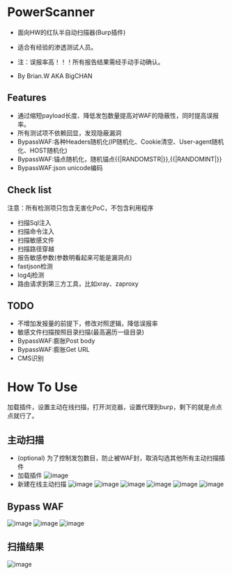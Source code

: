 # PowerScanner
* 面向HW的红队半自动扫描器(Burp插件)
* 适合有经验的渗透测试人员。

* 注：误报率高！！！所有报告结果需经手动手动确认。
* By Brian.W AKA BigCHAN

## Features
* 通过缩短payload长度、降低发包数量提高对WAF的隐蔽性，同时提高误报率。
* 所有测试项不依赖回显，发现隐蔽漏洞
* BypassWAF:各种Headers随机化(IP随机化、Cookie清空、User-agent随机化、HOST随机化)
* BypassWAF:锚点随机化，随机锚点{{|RANDOMSTR|}},{{|RANDOMINT|}}
* BypassWAF:json unicode编码

## Check list
注意：所有检测项只包含无害化PoC，不包含利用程序
* 扫描Sql注入
* 扫描命令注入
* 扫描敏感文件
* 扫描路径穿越
* 报告敏感参数(参数明看起来可能是漏洞点)
* fastjson检测
* log4j检测
* 路由请求到第三方工具，比如xray、zaproxy

## TODO
* 不增加发报量的前提下，修改对照逻辑，降低误报率
* 敏感文件扫描按照目录扫描(最高遍历一级目录)
* BypassWAF:膨胀Post body
* BypassWAF:膨胀Get URL
* CMS识别


# How To Use
加载插件，设置主动在线扫描，打开浏览器，设置代理到burp，剩下的就是点点点就行了。

## 主动扫描
* (optional) 为了控制发包数目，防止被WAF封，取消勾选其他所有主动扫描插件
* 加载插件
![image](https://raw.githubusercontent.com/usualwyy/PowerScanner/master/images/loadext.png)
* 新建在线主动扫描
![image](https://raw.githubusercontent.com/usualwyy/PowerScanner/master/images/livescan1.jpg)
![image](https://raw.githubusercontent.com/usualwyy/PowerScanner/master/images/livescan2.png)
![image](https://raw.githubusercontent.com/usualwyy/PowerScanner/master/images/livescan3.png)
![image](https://raw.githubusercontent.com/usualwyy/PowerScanner/master/images/livescan4.png)
![image](https://raw.githubusercontent.com/usualwyy/PowerScanner/master/images/livescan5.png)
![image](https://raw.githubusercontent.com/usualwyy/PowerScanner/master/images/livescan6.png)

## Bypass WAF
![image](https://raw.githubusercontent.com/usualwyy/PowerScanner/master/images/BypassWAF1.png)
![image](https://raw.githubusercontent.com/usualwyy/PowerScanner/master/images/BypassWAF2.png)
![image](https://raw.githubusercontent.com/usualwyy/PowerScanner/master/images/BypassWAF3.png)

## 扫描结果
![image](https://raw.githubusercontent.com/usualwyy/PowerScanner/master/images/report1.png)